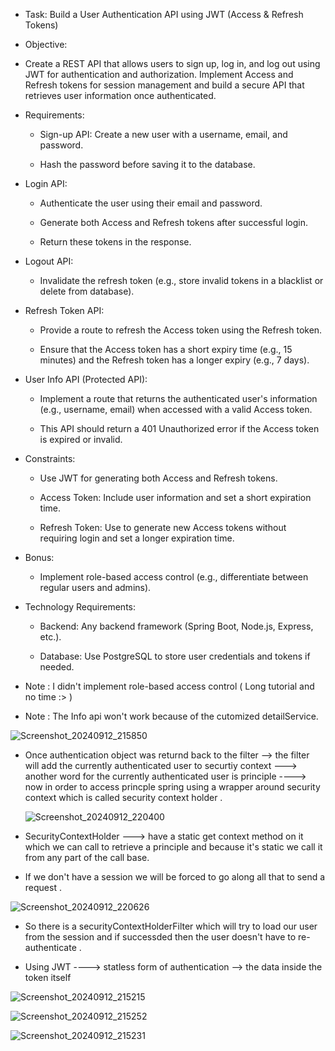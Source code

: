 * Task: Build a User Authentication API using JWT (Access & Refresh Tokens)


* Objective:

*   Create a REST API that allows users to sign up, log in, and log out using JWT for authentication and authorization. Implement Access and Refresh tokens for session management and build a secure API that retrieves user information once authenticated.


* Requirements:


     * Sign-up API: 
                Create a new user with a username, email, and password.


   *  Hash the password before saving it to the database.


* Login API:

   * Authenticate the user using their email and password.

   * Generate both Access and Refresh tokens after successful login.


    * Return these tokens in the response.


* Logout API:


     * Invalidate the refresh token (e.g., store invalid tokens in a blacklist or delete from database).


* Refresh Token API:


   *  Provide a route to refresh the Access token using the Refresh token.


   * Ensure that the Access token has a short expiry time (e.g., 15 minutes) and the Refresh token has a longer expiry (e.g., 7 days).


* User Info API (Protected API):


   * Implement a route that returns the authenticated user's information (e.g., username, email) when accessed with a valid Access token.


   * This API should return a 401 Unauthorized error if the Access token is expired or invalid.


* Constraints:

  * Use JWT for generating both Access and Refresh tokens.


   * Access Token: Include user information and set a short expiration time.


  * Refresh Token: Use to generate new Access tokens without requiring login and set a longer expiration time.


* Bonus:
   * Implement role-based access control (e.g., differentiate between regular users and admins).


* Technology Requirements:


  * Backend: Any backend framework (Spring Boot, Node.js, Express, etc.).


  * Database: Use PostgreSQL to store user credentials and tokens if needed.


* Note : I didn't implement role-based access control ( Long tutorial and no time :> )
  
* Note : The Info api won't work because of the cutomized detailService.

![Screenshot_20240912_215850](https://github.com/user-attachments/assets/6cbeb190-0a36-44a1-9733-387e999a9a17)

* Once authentication object was returnd back to the filter --> the filter will add the currently authenticated user to securtiy context ---> another word for the currently authenticated user is principle
----> now in order to access princple spring using a wrapper around security context
  which is called security context holder .
  
  ![Screenshot_20240912_220400](https://github.com/user-attachments/assets/936a7aa7-1900-45ec-8c8a-72d0687795e3)


* SecurityContextHolder ---> have a static get context method on it which we can call to retrieve a principle and because it's static we call it from any part of the call base.

* If we don't have a session we will be forced to go along all that to send a request .
  
![Screenshot_20240912_220626](https://github.com/user-attachments/assets/216eb60f-ee98-4bc4-8169-4f961add690f)

  * So there is a securityContextHolderFilter which will try to load our user from the session and if successded then the user doesn't have to re-authenticate .

  * Using JWT ----> statless form of authentication --> the data inside the token itself 


![Screenshot_20240912_215215](https://github.com/user-attachments/assets/abe859b8-cede-495e-a48d-2fd50db3fef8)

  ![Screenshot_20240912_215252](https://github.com/user-attachments/assets/d728541f-ecdd-4331-9205-437e61b9c4d0)

![Screenshot_20240912_215231](https://github.com/user-attachments/assets/90c87011-6b29-441a-8397-137dee59f10f)
